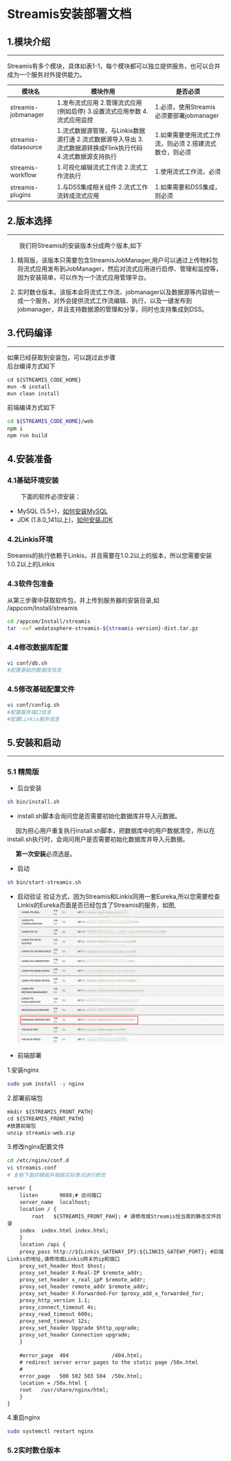 # Streamis安装部署文档

## 1.模块介绍
----------

Streamis有多个模块，具体如表1-1，每个模块都可以独立提供服务，也可以合并成为一个服务对外提供能力。

| 模块名              | 模块作用                                                                                                       | 是否必须                                                |
|---------------------|----------------------------------------------------------------------------------------------------------------|---------------------------------------------------------|
| streamis-jobmanager | 1.发布流式应用 2.管理流式应用(例如启停) 3.设置流式应用参数 4.流式应用监控                                      | 1.必须，使用Streamis必须要部署jobmanager                |
| streamis-datasource | 1.流式数据源管理，与Linkis数据源打通 2.流式数据源导入导出 3.流式数据源转换成Flink执行代码 4.流式数据源支持执行 | 1.如果需要使用流式工作流，则必须 2.搭建流式数仓，则必须 |
| streamis-workflow   | 1.可视化编辑流式工作流 2.流式工作流执行                                                                        | 1.使用流式工作流，必须                                  |
| streamis-plugins    | 1.与DSS集成相关组件 2.流式工作流转成流式应用                                                                   | 1.如果需要和DSS集成，则必须                             |

## 2.版本选择
----------

&emsp;&emsp;我们将Streamis的安装版本分成两个版本,如下

1. 精简版，该版本只需要包含StreamisJobManager,用户可以通过上传物料包将流式应用发布到JobManager，然后对流式应用进行启停、管理和监控等，因为安装简单，可以作为一个流式应用管理平台。

2. 实时数仓版本。该版本会将流式工作流、jobmanager以及数据源等内容统一成一个服务，对外会提供流式工作流编辑、执行，以及一键发布到jobmanager，并且支持数据源的管理和分享，同时也支持集成到DSS。

## 3.代码编译
----------
如果已经获取到安装包，可以跳过此步骤<br>
后台编译方式如下
```
cd ${STREAMIS_CODE_HOME}
mvn -N install
mvn clean install
```
前端编译方式如下
```bash
cd ${STREAMIS_CODE_HOME}/web
npm i
npm run build
```


## 4.安装准备
### 4.1基础环境安装
&nbsp;&nbsp;&nbsp;&nbsp;&nbsp;&nbsp;&nbsp;&nbsp;下面的软件必须安装：

- MySQL (5.5+)，[如何安装MySQL](https://www.runoob.com/mysql/mysql-install.html)
- JDK (1.8.0_141以上)，[如何安装JDK](https://www.runoob.com/java/java-environment-setup.html)

### 4.2Linkis环境
Streamis的执行依赖于Linkis，并且需要在1.0.2以上的版本，所以您需要安装1.0.2以上的Linkis

### 4.3软件包准备
从第三步骤中获取软件包，并上传到服务器的安装目录,如 /appcom/Install/streamis
```bash
cd /appcom/Install/streamis
tar -xvf wedatasphere-streamis-${streamis-version}-dist.tar.gz
```

### 4.4修改数据库配置
```bash
vi conf/db.sh
#配置基础的数据库信息
```

### 4.5修改基础配置文件

```bash
vi conf/config.sh
#配置服务端口信息
#配置Linkis服务信息
```
## 5.安装和启动
----------
### 5.1 精简版

- 后台安装
```bash
sh bin/install.sh
```

- install.sh脚本会询问您是否需要初始化数据库并导入元数据。

&nbsp;&nbsp;&nbsp;&nbsp;&nbsp;因为担心用户重复执行install.sh脚本，把数据库中的用户数据清空，所以在install.sh执行时，会询问用户是否需要初始化数据库并导入元数据。

&nbsp;&nbsp;&nbsp;&nbsp;&nbsp;**第一次安装**必须选是。


- 启动
```bash
sh bin/start-streamis.sh
```

- 启动验证
验证方式，因为Streamis和Linkis同用一套Eureka,所以您需要检查Linkis的Eureka页面是否已经包含了Streamis的服务，如图, 
![components](../../images/zh_CN/eureka_streamis.png)



- 前端部署

1.安装nginx
 
```bash
sudo yum install -y nginx
```
2.部署前端包
```
mkdir ${STREAMIS_FRONT_PATH}
cd ${STREAMIS_FRONT_PATH}
#放置前端包
unzip streamis-web.zip
```
3.修改nginx配置文件<br>

```bash
cd /etc/nginx/conf.d
vi streamis.conf
# 复制下面的模板并根据实际情况进行修改
```
```
server {
    listen       9088;# 访问端口
    server_name  localhost;
    location / {
        root   ${STREAMIS_FRONT_PAH}; # 请修改成Streamis恰当南的静态文件目录
    index  index.html index.html;
    }
    location /api {
    proxy_pass http://${Linkis_GATEWAY_IP}:${LINKIS_GATEWY_PORT}; #后端Linkis的地址,请修改成Linkis网关的ip和端口
    proxy_set_header Host $host;
    proxy_set_header X-Real-IP $remote_addr;
    proxy_set_header x_real_ipP $remote_addr;
    proxy_set_header remote_addr $remote_addr;
    proxy_set_header X-Forwarded-For $proxy_add_x_forwarded_for;
    proxy_http_version 1.1;
    proxy_connect_timeout 4s;
    proxy_read_timeout 600s;
    proxy_send_timeout 12s;
    proxy_set_header Upgrade $http_upgrade;
    proxy_set_header Connection upgrade;
    }

    #error_page  404              /404.html;
    # redirect server error pages to the static page /50x.html
    #
    error_page   500 502 503 504  /50x.html;
    location = /50x.html {
    root   /usr/share/nginx/html;
    }
}
```
4.重启nginx
```bash
sudo systemctl restart nginx
```




### 5.2实时数仓版本
